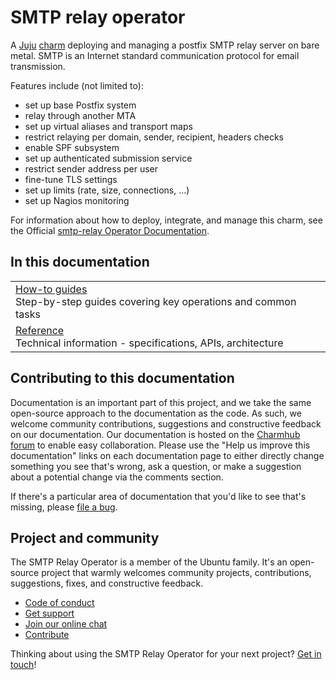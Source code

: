 # SMTP relay operator

A [Juju](https://juju.is/) [charm](https://juju.is/docs/olm/charmed-operators)
deploying and managing a postfix SMTP relay server on bare metal. SMTP
is an Internet standard communication protocol for email transmission.

Features include (not limited to):
- set up base Postfix system
- relay through another MTA
- set up virtual aliases and transport maps
- restrict relaying per domain, sender, recipient, headers checks
- enable SPF subsystem
- set up authenticated submission service
- restrict sender address per user
- fine-tune TLS settings
- set up limits (rate, size, connections, ...)
- set up Nagios monitoring

For information about how to deploy, integrate, and manage this charm, see the Official [smtp-relay Operator Documentation](https://charmhub.io/smtp-relay/docs).

## In this documentation

| | |
|--|--|
| [How-to guides](https://charmhub.io/smtp-relay/docs/how-to-contribute) </br> Step-by-step guides covering key operations and common tasks | 
| [Reference](https://charmhub.io/smtp-relay/docs/reference-actions) </br> Technical information - specifications, APIs, architecture | 

## Contributing to this documentation

Documentation is an important part of this project, and we take the same open-source approach to the documentation as the code. As such, we welcome community contributions, suggestions and constructive feedback on our documentation. Our documentation is hosted on the [Charmhub forum](https://discourse.charmhub.io/t/smtp-relay-documentation-overview/16137) to enable easy collaboration. Please use the "Help us improve this documentation" links on each documentation page to either directly change something you see that's wrong, ask a question, or make a suggestion about a potential change via the comments section.

If there's a particular area of documentation that you'd like to see that's missing, please [file a bug](https://github.com/canonical/smtp-relay-operator/issues).

## Project and community

The SMTP Relay Operator is a member of the Ubuntu family. It's an open-source project that warmly welcomes community projects, contributions, suggestions, fixes, and constructive feedback.

- [Code of conduct](https://ubuntu.com/community/code-of-conduct)
- [Get support](https://discourse.charmhub.io/)
- [Join our online chat](https://matrix.to/#/#charmhub-charmdev:ubuntu.com)
- [Contribute](https://github.com/canonical/smtp-relay-operator/blob/main/CONTRIBUTING.md)

Thinking about using the SMTP Relay Operator for your next project? [Get in touch](https://matrix.to/#/#charmhub-charmdev:ubuntu.com)!
